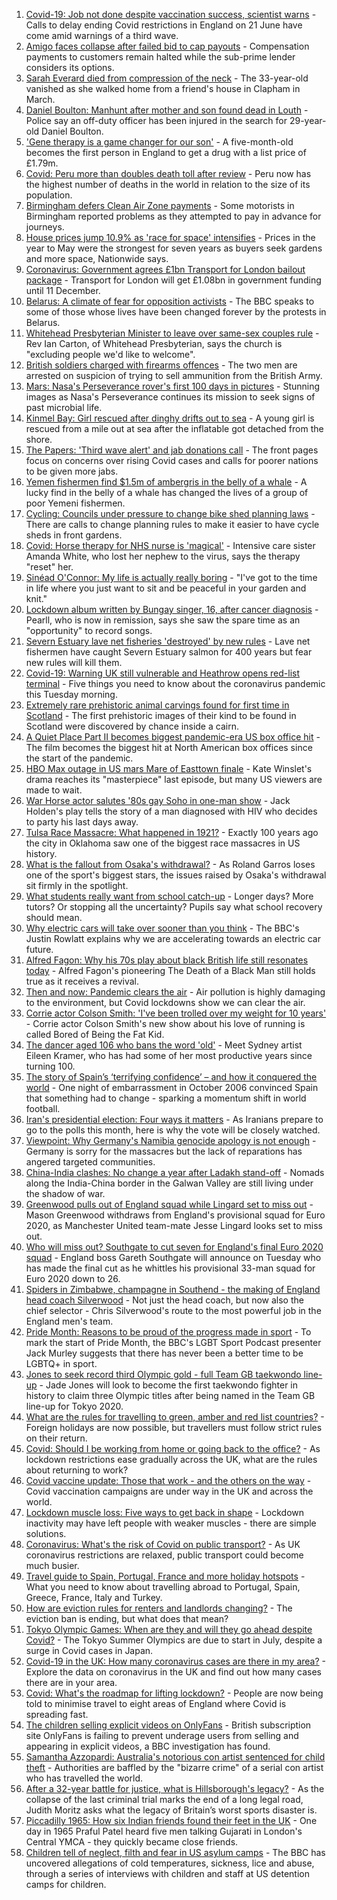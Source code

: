 1. [Covid-19: Job not done despite vaccination success, scientist warns](https://www.bbc.co.uk/news/uk-57313399) - Calls to delay ending Covid restrictions in England on 21 June have come amid warnings of a third wave.
2. [Amigo faces collapse after failed bid to cap payouts](https://www.bbc.co.uk/news/business-57314517) - Compensation payments to customers remain halted while the sub-prime lender considers its options.
3. [Sarah Everard died from compression of the neck](https://www.bbc.co.uk/news/uk-england-london-57260746) - The 33-year-old vanished as she walked home from a friend's house in Clapham in March.
4. [Daniel Boulton: Manhunt after mother and son found dead in Louth](https://www.bbc.co.uk/news/uk-england-lincolnshire-57313745) - Police say an off-duty officer has been injured in the search for 29-year-old Daniel Boulton.
5. ['Gene therapy is a game changer for our son'](https://www.bbc.co.uk/news/uk-57309613) - A five-month-old becomes the first person in England to get a drug with a list price of £1.79m.
6. [Covid: Peru more than doubles death toll after review](https://www.bbc.co.uk/news/world-latin-america-57307861) - Peru now has the highest number of deaths in the world in relation to the size of its population.
7. [Birmingham defers Clean Air Zone payments](https://www.bbc.co.uk/news/uk-england-birmingham-57314570) - Some motorists in Birmingham reported problems as they attempted to pay in advance for journeys.
8. [House prices jump 10.9% as 'race for space' intensifies](https://www.bbc.co.uk/news/business-57313700) - Prices in the year to May were the strongest for seven years as buyers seek gardens and more space, Nationwide says.
9. [Coronavirus: Government agrees £1bn Transport for London bailout package](https://www.bbc.co.uk/news/uk-england-london-57315385) - Transport for London will get £1.08bn in government funding until 11 December.
10. [Belarus: A climate of fear for opposition activists](https://www.bbc.co.uk/news/world-europe-57309939) - The BBC speaks to some of those whose lives have been changed forever by the protests in Belarus.
11. [Whitehead Presbyterian Minister to leave over same-sex couples rule](https://www.bbc.co.uk/news/uk-northern-ireland-57311211) - Rev Ian Carton, of Whitehead Presbyterian, says the church is "excluding people we'd like to welcome".
12. [British soldiers charged with firearms offences](https://www.bbc.co.uk/news/uk-england-berkshire-57316300) - The two men are arrested on suspicion of trying to sell ammunition from the British Army.
13. [Mars: Nasa's Perseverance rover's first 100 days in pictures](https://www.bbc.co.uk/news/in-pictures-57233756) - Stunning images as Nasa's Perseverance continues its mission to seek signs of past microbial life.
14. [Kinmel Bay: Girl rescued after dinghy drifts out to sea](https://www.bbc.co.uk/news/uk-wales-57317332) - A young girl is rescued from a mile out at sea after the inflatable got detached from the shore.
15. [The Papers: 'Third wave alert' and jab donations call](https://www.bbc.co.uk/news/blogs-the-papers-57311241) - The front pages focus on concerns over rising Covid cases and calls for poorer nations to be given more jabs.
16. [Yemen fishermen find $1.5m of ambergris in the belly of a whale](https://www.bbc.co.uk/news/world-middle-east-57288265) - A lucky find in the belly of a whale has changed the lives of a group of poor Yemeni fishermen.
17. [Cycling: Councils under pressure to change bike shed planning laws](https://www.bbc.co.uk/news/uk-england-57159538) - There are calls to change planning rules to make it easier to have cycle sheds in front gardens.
18. [Covid: Horse therapy for NHS nurse is 'magical'](https://www.bbc.co.uk/news/uk-england-leicestershire-57248412) - Intensive care sister Amanda White, who lost her nephew to the virus, says the therapy "reset" her.
19. [Sinéad O'Connor: My life is actually really boring](https://www.bbc.co.uk/news/entertainment-arts-57305364) - "I've got to the time in life where you just want to sit and be peaceful in your garden and knit."
20. [Lockdown album written by Bungay singer, 16, after cancer diagnosis](https://www.bbc.co.uk/news/uk-england-suffolk-57275893) - Pearll, who is now in remission, says she saw the spare time as an "opportunity" to record songs.
21. [Severn Estuary lave net fisheries 'destroyed' by new rules](https://www.bbc.co.uk/news/uk-wales-57281615) - Lave net fishermen have caught Severn Estuary salmon for 400 years but fear new rules will kill them.
22. [Covid-19: Warning UK still vulnerable and Heathrow opens red-list terminal](https://www.bbc.co.uk/news/uk-57310997) - Five things you need to know about the coronavirus pandemic this Tuesday morning.
23. [Extremely rare prehistoric animal carvings found for first time in Scotland](https://www.bbc.co.uk/news/uk-scotland-57304921) - The first prehistoric images of their kind to be found in Scotland were discovered by chance inside a cairn.
24. [A Quiet Place Part II becomes biggest pandemic-era US box office hit](https://www.bbc.co.uk/news/entertainment-arts-57305362) - The film becomes the biggest hit at North American box offices since the start of the pandemic.
25. [HBO Max outage in US mars Mare of Easttown finale](https://www.bbc.co.uk/news/entertainment-arts-57305355) - Kate Winslet's drama reaches its "masterpiece" last episode, but many US viewers are made to wait.
26. [War Horse actor salutes '80s gay Soho in one-man show](https://www.bbc.co.uk/news/entertainment-arts-57239621) - Jack Holden's play tells the story of a man diagnosed with HIV who decides to party his last days away.
27. [Tulsa Race Massacre: What happened in 1921?](https://www.bbc.co.uk/news/newsbeat-53108682) - Exactly 100 years ago the city in Oklahoma saw one of the biggest race massacres in US history.
28. [What is the fallout from Osaka's withdrawal?](https://www.bbc.co.uk/sport/tennis/57311128) - As Roland Garros loses one of the sport's biggest stars, the issues raised by Osaka's withdrawal sit firmly in the spotlight.
29. [What students really want from school catch-up](https://www.bbc.co.uk/news/education-57246697) - Longer days? More tutors? Or stopping all the uncertainty? Pupils say what school recovery should mean.
30. [Why electric cars will take over sooner than you think](https://www.bbc.co.uk/news/business-57253947) - The BBC's Justin Rowlatt explains why we are accelerating towards an electric car future.
31. [Alfred Fagon: Why his 70s play about black British life still resonates today](https://www.bbc.co.uk/news/entertainment-arts-57176630) - Alfred Fagon's pioneering The Death of a Black Man still holds true as it receives a revival.
32. [Then and now: Pandemic clears the air](https://www.bbc.co.uk/news/science-environment-57149747) - Air pollution is highly damaging to the environment, but Covid lockdowns show we can clear the air.
33. [Corrie actor Colson Smith: 'I've been trolled over my weight for 10 years'](https://www.bbc.co.uk/news/newsbeat-57234368) - Corrie actor Colson Smith's new show about his love of running is called Bored of Being the Fat Kid.
34. [The dancer aged 106 who bans the word 'old'](https://www.bbc.co.uk/news/world-australia-57250509) - Meet Sydney artist Eileen Kramer, who has had some of her most productive years since turning 100.
35. [The story of Spain’s ‘terrifying confidence’ – and how it conquered the world](https://www.bbc.co.uk/sport/football/52707715) - One night of embarrassment in October 2006 convinced Spain that something had to change - sparking a momentum shift in world football.
36. [Iran's presidential election: Four ways it matters](https://www.bbc.co.uk/news/world-middle-east-57097664) - As Iranians prepare to go to the polls this month, here is why the vote will be closely watched.
37. [Viewpoint: Why Germany's Namibia genocide apology is not enough](https://www.bbc.co.uk/news/world-africa-57306144) - Germany is sorry for the massacres but the lack of reparations has angered targeted communities.
38. [China-India clashes: No change a year after Ladakh stand-off](https://www.bbc.co.uk/news/world-asia-57234024) - Nomads along the India-China border in the Galwan Valley are still living under the shadow of war.
39. [Greenwood pulls out of England squad while Lingard set to miss out](https://www.bbc.co.uk/sport/football/57314442) - Mason Greenwood withdraws from England's provisional squad for Euro 2020, as Manchester United team-mate Jesse Lingard looks set to miss out.
40. [Who will miss out? Southgate to cut seven for England's final Euro 2020 squad](https://www.bbc.co.uk/sport/football/57305821) - England boss Gareth Southgate will announce on Tuesday who has made the final cut as he whittles his provisional 33-man squad for Euro 2020 down to 26.
41. [Spiders in Zimbabwe, champagne in Southend - the making of England head coach Silverwood](https://www.bbc.co.uk/sport/cricket/57307259) - Not just the head coach, but now also the chief selector - Chris Silverwood's route to the most powerful job in the England men's team.
42. [Pride Month: Reasons to be proud of the progress made in sport](https://www.bbc.co.uk/sport/57284004) - To mark the start of Pride Month, the BBC's LGBT Sport Podcast presenter Jack Murley suggests that there has never been a better time to be LGBTQ+ in sport.
43. [Jones to seek record third Olympic gold - full Team GB taekwondo line-up](https://www.bbc.co.uk/sport/taekwondo/57311465) - Jade Jones will look to become the first taekwondo fighter in history to claim three Olympic titles after being named in the Team GB line-up for Tokyo 2020.
44. [What are the rules for travelling to green, amber and red list countries?](https://www.bbc.co.uk/news/explainers-52544307) - Foreign holidays are now possible, but travellers must follow strict rules on their return.
45. [Covid: Should I be working from home or going back to the office?](https://www.bbc.co.uk/news/business-52567567) - As lockdown restrictions ease gradually across the UK, what are the rules about returning to work?
46. [Covid vaccine update: Those that work - and the others on the way](https://www.bbc.co.uk/news/health-51665497) - Covid vaccination campaigns are under way in the UK and across the world.
47. [Lockdown muscle loss: Five ways to get back in shape](https://www.bbc.co.uk/news/uk-56887390) - Lockdown inactivity may have left people with weaker muscles - there are simple solutions.
48. [Coronavirus: What's the risk of Covid on public transport?](https://www.bbc.co.uk/news/health-51736185) - As UK coronavirus restrictions are relaxed, public transport could become much busier.
49. [Travel guide to Spain, Portugal, France and more holiday hotspots](https://www.bbc.co.uk/news/explainers-56997931) - What you need to know about travelling abroad to Portugal, Spain, Greece, France, Italy and Turkey.
50. [How are eviction rules for renters and landlords changing?](https://www.bbc.co.uk/news/explainers-53860154) - The eviction ban is ending, but what does that mean?
51. [Tokyo Olympic Games: When are they and will they go ahead despite Covid?](https://www.bbc.co.uk/news/world-asia-57240044) - The Tokyo Summer Olympics are due to start in July, despite a surge in Covid cases in Japan.
52. [Covid-19 in the UK: How many coronavirus cases are there in my area?](https://www.bbc.co.uk/news/uk-51768274) - Explore the data on coronavirus in the UK and find out how many cases there are in your area.
53. [Covid: What's the roadmap for lifting lockdown?](https://www.bbc.co.uk/news/explainers-52530518) - People are now being told to minimise travel to eight areas of England where Covid is spreading fast.
54. [The children selling explicit videos on OnlyFans](https://www.bbc.co.uk/news/uk-57255983) - British subscription site OnlyFans is failing to prevent underage users from selling and appearing in explicit videos, a BBC investigation has found.
55. [Samantha Azzopardi: Australia's notorious con artist sentenced for child theft](https://www.bbc.co.uk/news/world-australia-57284621) - Authorities are baffled by the "bizarre crime" of a serial con artist who has travelled the world.
56. [After a 32-year battle for justice, what is Hillsborough's legacy?](https://www.bbc.co.uk/news/uk-57281398) - As the collapse of the last criminal trial marks the end of a long legal road, Judith Moritz asks what the legacy of Britain’s worst sports disaster is.
57. [Piccadilly 1965: How six Indian friends found their feet in the UK](https://www.bbc.co.uk/news/stories-57285369) - One day in 1965 Praful Patel heard five men talking Gujarati in London's Central YMCA - they quickly became close friends.
58. [Children tell of neglect, filth and fear in US asylum camps](https://www.bbc.co.uk/news/world-us-canada-57149721) - The BBC has uncovered allegations of cold temperatures, sickness, lice and abuse, through a series of interviews with children and staff at US detention camps for children.
